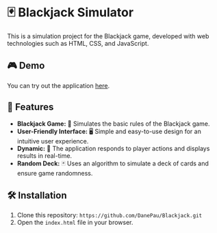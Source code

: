# 🃏 Blackjack Simulator

This is a simulation project for the Blackjack game, developed with web technologies such as HTML, CSS, and JavaScript.

## 🎮 Demo

You can try out the application [here](https://blackjack-two-lime.vercel.app/).

## 🚀 Features

- **Blackjack Game:** 🎲 Simulates the basic rules of the Blackjack game.
- **User-Friendly Interface:** 🖥️ Simple and easy-to-use design for an intuitive user experience.
- **Dynamic:** 🔄 The application responds to player actions and displays results in real-time.
- **Random Deck:** 🃏 Uses an algorithm to simulate a deck of cards and ensure game randomness.

## 🛠️ Installation

1. Clone this repository: `https://github.com/DanePau/Blackjack.git`
2. Open the `index.html` file in your browser.
